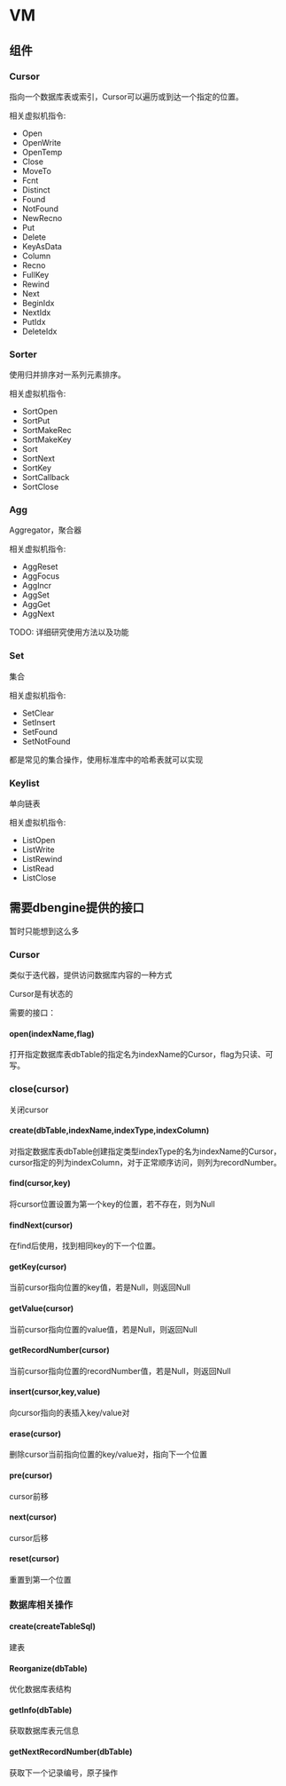 # VM


## 组件

### Cursor

指向一个数据库表或索引，Cursor可以遍历或到达一个指定的位置。

相关虚拟机指令:

+ Open
+ OpenWrite
+ OpenTemp
+ Close
+ MoveTo
+ Fcnt
+ Distinct
+ Found
+ NotFound
+ NewRecno
+ Put
+ Delete
+ KeyAsData
+ Column
+ Recno
+ FullKey
+ Rewind
+ Next
+ BeginIdx
+ NextIdx
+ PutIdx
+ DeleteIdx

### Sorter

使用归并排序对一系列元素排序。 

相关虚拟机指令:

+ SortOpen
+ SortPut
+ SortMakeRec
+ SortMakeKey
+ Sort
+ SortNext
+ SortKey
+ SortCallback
+ SortClose


### Agg

Aggregator，聚合器

相关虚拟机指令:

+ AggReset
+ AggFocus
+ AggIncr
+ AggSet
+ AggGet
+ AggNext

TODO: 详细研究使用方法以及功能

### Set

集合

相关虚拟机指令:

+ SetClear
+ SetInsert
+ SetFound
+ SetNotFound

都是常见的集合操作，使用标准库中的哈希表就可以实现


### Keylist

单向链表

相关虚拟机指令:

+ ListOpen 
+ ListWrite
+ ListRewind
+ ListRead
+ ListClose

## 需要dbengine提供的接口

暂时只能想到这么多

### Cursor

类似于迭代器，提供访问数据库内容的一种方式

Cursor是有状态的

需要的接口：

#### open(indexName,flag)

打开指定数据库表dbTable的指定名为indexName的Cursor，flag为只读、可写。

### close(cursor)

关闭cursor

#### create(dbTable,indexName,indexType,indexColumn)

对指定数据库表dbTable创建指定类型indexType的名为indexName的Cursor，cursor指定的列为indexColumn，对于正常顺序访问，则列为recordNumber。

#### find(cursor,key)

将cursor位置设置为第一个key的位置，若不存在，则为Null

#### findNext(cursor)

在find后使用，找到相同key的下一个位置。

#### getKey(cursor)

当前cursor指向位置的key值，若是Null，则返回Null

#### getValue(cursor)

当前cursor指向位置的value值，若是Null，则返回Null

#### getRecordNumber(cursor)

当前cursor指向位置的recordNumber值，若是Null，则返回Null

#### insert(cursor,key,value)

向cursor指向的表插入key/value对

#### erase(cursor)

删除cursor当前指向位置的key/value对，指向下一个位置

#### pre(cursor)

cursor前移

#### next(cursor)

cursor后移

#### reset(cursor)

重置到第一个位置

### 数据库相关操作

#### create(createTableSql)

建表

#### Reorganize(dbTable)

优化数据库表结构

#### getInfo(dbTable)

获取数据库表元信息

#### getNextRecordNumber(dbTable)

获取下一个记录编号，原子操作
